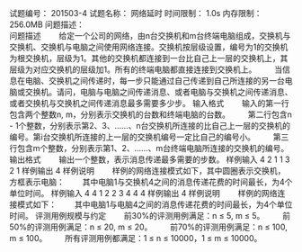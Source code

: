试题编号：	201503-4
试题名称：	网络延时
时间限制：	1.0s
内存限制：	256.0MB
问题描述：	
问题描述
　　给定一个公司的网络，由n台交换机和m台终端电脑组成，交换机与交换机、交换机与电脑之间使用网络连接。交换机按层级设置，编号为1的交换机为根交换机，层级为1。其他的交换机都连接到一台比自己上一层的交换机上，其层级为对应交换机的层级加1。所有的终端电脑都直接连接到交换机上。
　　当信息在电脑、交换机之间传递时，每一步只能通过自己传递到自己所连接的另一台电脑或交换机。请问，电脑与电脑之间传递消息、或者电脑与交换机之间传递消息、或者交换机与交换机之间传递消息最多需要多少步。
输入格式
　　输入的第一行包含两个整数n, m，分别表示交换机的台数和终端电脑的台数。
　　第二行包含n - 1个整数，分别表示第2、3、……、n台交换机所连接的比自己上一层的交换机的编号。第i台交换机所连接的上一层的交换机编号一定比自己的编号小。
　　第三行包含m个整数，分别表示第1、2、……、m台终端电脑所连接的交换机的编号。
输出格式
　　输出一个整数，表示消息传递最多需要的步数。
样例输入
4 2
1 1 3
2 1
样例输出
4
样例说明
　　样例的网络连接模式如下，其中圆圈表示交换机，方框表示电脑：
　　其中电脑1与交换机4之间的消息传递花费的时间最长，为4个单位时间。
样例输入
4 4
1 2 2
3 4 4 4
样例输出
4
样例说明
　　样例的网络连接模式如下：
　　其中电脑1与电脑4之间的消息传递花费的时间最长，为4个单位时间。
评测用例规模与约定
　　前30%的评测用例满足：n ≤ 5, m ≤ 5。
　　前50%的评测用例满足：n ≤ 20, m ≤ 20。
　　前70%的评测用例满足：n ≤ 100, m ≤ 100。
　　所有评测用例都满足：1 ≤ n ≤ 10000，1 ≤ m ≤ 10000。
